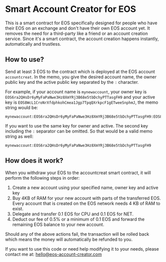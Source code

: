 # Smart Account Creator for EOS

This is a smart contract for EOS specifically designed for people who have their EOS 
on an exchange and don't have their own EOS account yet. It removes the need for a third-party like a friend or
an account creation service. Since it's a smart contract, the account creation happens instantly, automatically and trustless.

## How to use?
Send at least 3 EOS to the contract which is deployed at the EOS account ```accountcreat```. In the memo, 
you give the desired account name, the owner public key and the active public key separated by the ```:``` character. 

For example, if your account name is ```mynewaccount```, your owner key is ```EOS6ra2QHsDr6yMyFaPaNwe3Hz8XmYRj3B68e5tbDchyPTTasgFH9``` 
and your active key is ```EOS8WcL1CroNrXfdphkohCmea1Jgp7TpqQXrkpcF1gETweeSnphmJ```, the memo string would be:

```
mynewaccount:EOS6ra2QHsDr6yMyFaPaNwe3Hz8XmYRj3B68e5tbDchyPTTasgFH9:EOS8WcL1CroNrXfdphkohCmea1Jgp7TpqQXrkpcF1gETweeSnphmJ
```

If you want to use the same key for owner and active. The second key including the ```:``` separator can be omitted. 
So that would be a valid memo string as well:

```
mynewaccount:EOS6ra2QHsDr6yMyFaPaNwe3Hz8XmYRj3B68e5tbDchyPTTasgFH9
```

## How does it work?
When you withdraw your EOS to the accountcreat smart contract, it will perform the following steps in order:

1. Create a new account using your specified name, owner key and active key
1. Buy 4KB of RAM for your new account with parts of the transferred EOS. Every account that is created on the EOS network needs 4 KB of RAM to exist.
1. Delegate and transfer 0.1 EOS for CPU and 0.1 EOS for NET.
1. Deduct our fee of 0.5% or a minimum of 0.1 EOS and forward the remaining EOS balance to your new account.

Should any of the above actions fail, the transaction will be rolled back which 
means the money will automatically be refunded to you.

If you want to use this code or need help modifying it to your needs, please contact me at: hello@eos-account-creator.com
